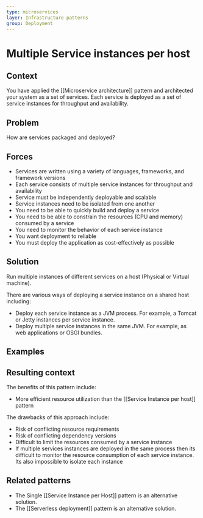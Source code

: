 ```yaml
---
type: microservices
layer: Infrastructure patterns
group: Deployment
---
```

# Multiple Service instances per host

## Context

You have applied the [[Microservice architecture]] pattern and architected your system as a set of services. Each service is deployed as a set of service instances for throughput and availability.

## Problem

How are services packaged and deployed?

## Forces

- Services are written using a variety of languages, frameworks, and framework versions
- Each service consists of multiple service instances for throughput and availability
- Service must be independently deployable and scalable
- Service instances need to be isolated from one another
- You need to be able to quickly build and deploy a service
- You need to be able to constrain the resources (CPU and memory) consumed by a service
- You need to monitor the behavior of each service instance
- You want deployment to reliable
- You must deploy the application as cost-effectively as possible

## Solution

Run multiple instances of different services on a host (Physical or Virtual machine).

There are various ways of deploying a service instance on a shared host including:
- Deploy each service instance as a JVM process. For example, a Tomcat or Jetty instances per service instance.
- Deploy multiple service instances in the same JVM. For example, as web applications or OSGI bundles.

## Examples

## Resulting context

The benefits of this pattern include:
- More efficient resource utilization than the [[Service Instance per host]] pattern

The drawbacks of this approach include:
- Risk of conflicting resource requirements
- Risk of conflicting dependency versions
- Difficult to limit the resources consumed by a service instance
- If multiple services instances are deployed in the same process then its difficult to monitor the resource consumption of each service instance. Its also impossible to isolate each instance

## Related patterns
- The Single [[Service Instance per Host]] pattern is an alternative solution.
- The [[Serverless deployment]] pattern is an alternative solution.